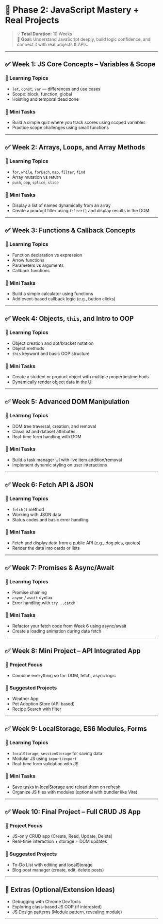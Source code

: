 # 🚀 Phase 2: JavaScript Mastery + Real Projects

> 💡 **Total Duration:** 10 Weeks  
> 🎯 **Goal:** Understand JavaScript deeply, build logic confidence, and connect it with real projects & APIs.

---

## ✅ Week 1: JS Core Concepts – Variables & Scope

### 🎯 Learning Topics
- `let`, `const`, `var` — differences and use cases    
- Scope: block, function, global    
- Hoisting and temporal dead zone    

### 🧩 Mini Tasks
- Build a simple quiz where you track scores using scoped variables    
- Practice scope challenges using small functions    

---

## ✅ Week 2: Arrays, Loops, and Array Methods

### 🎯 Learning Topics
- `for`, `while`, `forEach`, `map`, `filter`, `find`    
- Array mutation vs return    
- `push`, `pop`, `splice`, `slice`    

### 🧩 Mini Tasks
- Display a list of names dynamically from an array    
- Create a product filter using `filter()` and display results in the DOM    

---

## ✅ Week 3: Functions & Callback Concepts

### 🎯 Learning Topics
- Function declaration vs expression    
- Arrow functions    
- Parameters vs arguments    
- Callback functions    

### 🧩 Mini Tasks
- Build a simple calculator using functions    
- Add event-based callback logic (e.g., button clicks)    

---

## ✅ Week 4: Objects, `this`, and Intro to OOP

### 🎯 Learning Topics
- Object creation and dot/bracket notation    
- Object methods    
- `this` keyword and basic OOP structure    

### 🧩 Mini Tasks
- Create a student or product object with multiple properties/methods    
- Dynamically render object data in the UI    

---

## ✅ Week 5: Advanced DOM Manipulation

### 🎯 Learning Topics
- DOM tree traversal, creation, and removal    
- ClassList and dataset attributes    
- Real-time form handling with DOM    

### 🧩 Mini Tasks
- Build a task manager UI with live item addition/removal    
- Implement dynamic styling on user interactions    

---

## ✅ Week 6: Fetch API & JSON

### 🎯 Learning Topics

- `fetch()` method   
- Working with JSON data    
- Status codes and basic error handling    

### 🧩 Mini Tasks
- Fetch and display data from a public API (e.g., dog pics, quotes)    
- Render the data into cards or lists    

---

## ✅ Week 7: Promises & Async/Await

### 🎯 Learning Topics
- Promise chaining    
- `async` / `await` syntax    
- Error handling with `try...catch`    

### 🧩 Mini Tasks
- Refactor your fetch code from Week 6 using async/await    
- Create a loading animation during data fetch    

---

## ✅ Week 8: Mini Project – API Integrated App

### 🎯 Project Focus
- Combine everything so far: DOM, fetch, async logic    

### 🧩 Suggested Projects
- Weather App    
- Pet Adoption Store (API based)    
- Recipe Search with filter    

---

## ✅ Week 9: LocalStorage, ES6 Modules, Forms

### 🎯 Learning Topics
- `localStorage`, `sessionStorage` for saving data    
- Modular JS using `import/export`    
- Real-time form validation with JS    

### 🧩 Mini Tasks
- Save tasks in localStorage and reload them on refresh    
- Organize JS files with modules (optional with bundler like Vite)    

---

## ✅ Week 10: Final Project – Full CRUD JS App

### 🎯 Project Focus
- JS-only CRUD app (Create, Read, Update, Delete)    
- Real-time interaction + storage + DOM updates    

### 🧩 Suggested Projects
- To-Do List with editing and localStorage    
- Blog post manager (create, edit, delete posts)    

---

## 📌 Extras (Optional/Extension Ideas)

- Debugging with Chrome DevTools    
- Exploring class-based JS OOP (if interested)    
- JS Design patterns (Module pattern, revealing module)

---